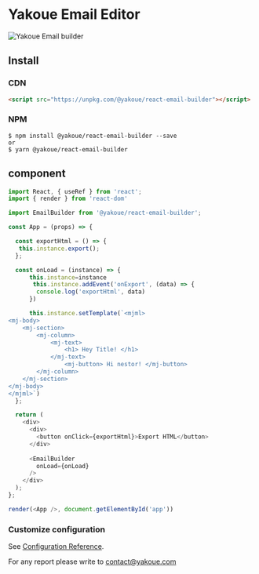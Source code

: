 # Yakoue Email Editor



![Yakoue Email builder](https://my-ykmail-bucket.s3.eu-west-3.amazonaws.com/icons/yakoue-reactjs2.png)

## Install

### CDN

```html
<script src="https://unpkg.com/@yakoue/react-email-builder"></script>
```

### NPM

```
$ npm install @yakoue/react-email-builder --save
or
$ yarn @yakoue/react-email-builder

```

## component

```js
import React, { useRef } from 'react';
import { render } from 'react-dom'

import EmailBuilder from '@yakoue/react-email-builder';

const App = (props) => {

  const exportHtml = () => {
   this.instance.export();
  };

  const onLoad = (instance) => {
      this.instance=instance
       this.instance.addEvent('onExport', (data) => {
        console.log('exportHtml', data)
      })

      this.instance.setTemplate(`<mjml> 
<mj-body> 
    <mj-section> 
        <mj-column> 
            <mj-text>
                <h1> Hey Title! </h1> 
            </mj-text>
                <mj-button> Hi nestor! </mj-button>
        </mj-column>
    </mj-section>  
</mj-body> 
</mjml>`)
  };

  return (
    <div>
      <div>
        <button onClick={exportHtml}>Export HTML</button>
      </div>
      
      <EmailBuilder
        onLoad={onLoad}
      />
    </div>
  );
};

render(<App />, document.getElementById('app'))
```


### Customize configuration

See [Configuration Reference](https://docs.yakoue.com/plugins/).

For any report please write to contact@yakoue.com